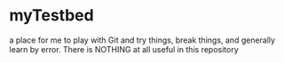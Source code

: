 # myTestbed
a place for me to play with Git and try things, break things, and generally learn by error.  There is NOTHING at all useful in this repository
